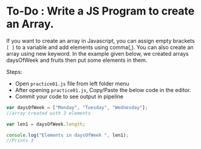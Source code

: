 # To-Do : Write a JS Program to create an Array.


If you want to create an array in Javascript, you can assign empty brackets `[ ]` to a variable and add elements using comma(,). You can also create an array using new keyword. In the example given below, we created arrays daysOfWeek and fruits then put some elements in them.

Steps:

- Open `practice01.js` file from left folder menu
- After opening `practice01.js`, Copy/Paste the below code in the editor.
- Commit your code to see output in pipeline

```js
var daysOfWeek = ["Monday", "Tuesday", "Wednesday"];
//array created with 3 elements

var len1 = daysOfWeek.length;

console.log("Elements in daysOfWeek ", len1);
//Prints 3
```